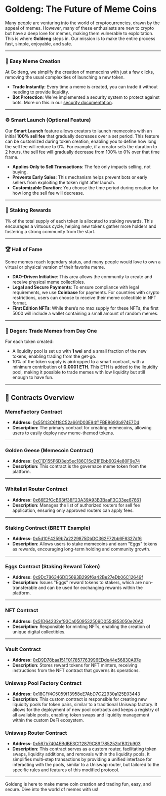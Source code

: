 # **Goldeng: The Future of Meme Coins**

Many people are venturing into the world of cryptocurrencies, drawn by the appeal of memes. However, many of these enthusiasts are new to crypto but have a deep love for memes, making them vulnerable to exploitation. This is where **Goldeng** steps in. Our mission is to make the entire process fast, simple, enjoyable, and safe.

---

### 🚀 **Easy Meme Creation**

At Goldeng, we simplify the creation of memecoins with just a few clicks, removing the usual complexities of launching a new token.

- **Trade Instantly**: Every time a meme is created, you can trade it without needing to provide liquidity.
- **Bot Protection**: We've implemented a security system to protect against bots. More on this in our [security documentation](#).

---

### ⚙️ **Smart Launch (Optional Feature)**

Our **Smart Launch** feature allows creators to launch memecoins with an initial **100% sell fee** that gradually decreases over a set period. This feature can be customized during token creation, enabling you to define how long the sell fee will reduce to 0%. For example, if a creator sets the duration to 2 hours, the sell fee will gradually decrease from 100% to 0% over that time frame.

- **Applies Only to Sell Transactions**: The fee only impacts selling, not buying.
- **Prevents Early Sales**: This mechanism helps prevent bots or early sellers from exploiting the token right after launch.
- **Customizable Duration**: You choose the time period during creation for how long the sell fee will decrease.

---

### 🎉 **Staking Rewards**

1% of the total supply of each token is allocated to staking rewards. This encourages a virtuous cycle, helping new tokens gather more holders and fostering a strong community from the start.

---

### 🏆 **Hall of Fame**

Some memes reach legendary status, and many people would love to own a virtual or physical version of their favorite meme.

- **DAO-Driven Initiative**: This area allows the community to create and receive physical meme collectibles.
- **Legal and Secure Payments**: To ensure compliance with legal requirements, we use **Coinbase** for payments. For countries with crypto restrictions, users can choose to receive their meme collectible in NFT format.
- **First Edition NFTs**: While there’s no max supply for these NFTs, the first 5000 will include a wallet containing a small amount of random memes.

---

### 💎 **Degen: Trade Memes from Day One**

For each token created:
- A liquidity pool is set up with **1 wei** and a small fraction of the new tokens, enabling trading from the get-go.
- 10% of the token supply is airdropped to a smart contract, with a minimum contribution of **0.0001 ETH**. This ETH is added to the liquidity pool, making it possible to trade memes with low liquidity but still enough to have fun.

---

## 📜 **Contracts Overview**

### MemeFactory Contract
- **Address:** [0x55f43C6f18C52a661D03E94f1FBE8693b974E7Dd](https://basescan.org/address/0x55f43C6f18C52a661D03E94f1FBE8693b974E7Dd#code)  
- **Description:** The primary contract for creating memecoins, allowing users to easily deploy new meme-themed tokens.

---
### Golden Geese (Memecoin Contract)
- **Address:** [0xC1D155F6D3eb5ec186C15d21FEbb6024e80F9e74](https://basescan.org/address/0xC1D155F6D3eb5ec186C15d21FEbb6024e80F9e74#code)  
- **Description:** This contract is the governace meme token from the platform.

---

### Whitelist Router Contract
- **Address:** [0x66E2fCcB63ff38F23A39A93B3BaaF3C33ee67661](https://basescan.org/address/0x66E2fCcB63ff38F23A39A93B3BaaF3C33ee67661#code)  
- **Description:** Manages the list of authorized routers for sell fee application, ensuring only approved routers can apply fees.

---

### Staking Contract (BRETT Example)
- **Address:** [0x5d10F4259b7a2229875DbDC362F72bb6F6327df6](https://basescan.org/address/0x5d10F4259b7a2229875DbDC362F72bb6F6327df6#code)  
- **Description:** Allows users to stake memecoins and earn "Eggs" tokens as rewards, encouraging long-term holding and community growth.

---

### Eggs Contract (Staking Reward Token)
- **Address:** [0x9Dc786346DD5693B299f6a42Be27eDb06C12649f](https://basescan.org/address/0x9Dc786346DD5693B299f6a42Be27eDb06C12649f#code)  
- **Description:** Issues "Eggs" reward tokens to stakers, which are non-transferable and can be used for exchanging rewards within the platform.

---

### NFT Contract
- **Address:** [0x51D64232ef93Ca0509532509D055d853050e26A2](https://basescan.org/address/0x51D64232ef93Ca0509532509D055d853050e26A2#code)  
- **Description:** Responsible for minting NFTs, enabling the creation of unique digital collectibles.

---

### Vault Contract
- **Address:** [0xD9D78baa151F017857763996EDde44e56830A97e](https://basescan.org/address/0xD9D78baa151F017857763996EDde44e56830A97e#code)  
- **Description:** Stores reward tokens for NFT minters, receiving instructions from the NFT contract that governs its operations.


### Uniswap Pool Factory Contract
- **Address:** [0x18CFf4C5059f13958eE7AbD7C22930a125E03443](https://basescan.org/address/0x18CFf4C5059f13958eE7AbD7C22930a125E03443#code)  
- **Description:** This custom contract is responsible for creating new liquidity pools for token pairs, similar to a traditional Uniswap factory. It allows for the deployment of new pool contracts and keeps a registry of all available pools, enabling token swaps and liquidity management within the custom DeFi ecosystem.


### Uniswap Router Contract
- **Address:** [0x567b7404EBdBE3Cf12879C89f785252bfB32b903](https://basescan.org/address/0x567b7404EBdBE3Cf12879C89f785252bfB32b903#code)  
- **Description:** This contract serves as a custom router, facilitating token swaps, liquidity additions, and removals within the liquidity pools. It simplifies multi-step transactions by providing a unified interface for interacting with the pools, similar to a Uniswap router, but tailored to the specific rules and features of this modified protocol.


---

Goldeng is here to make meme coin creation and trading fun, easy, and secure. Dive into the world of memes with us!
